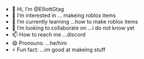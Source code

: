 - 👋 Hi, I’m @ElliottGtag
- 👀 I’m interested in ... makeing roblox items
- 🌱 I’m currently learning ...how to make roblox items
- 💞️ I’m looking to collaborate on ...i do not know yet
- 📫 How to reach me ...discord 
- 😄 Pronouns: ...he/him
- ⚡ Fun fact: ...im good at makeing stuff

<!---
ElliottGtag/ElliottGtag is a ✨ special ✨ repository because its `README.md` (this file) appears on your GitHub profile.
You can click the Preview link to take a look at your changes.
--->
